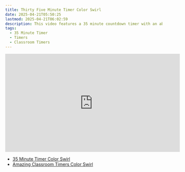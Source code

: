 ```yaml
---
title: Thirty Five Minute Timer Color Swirl
date: 2025-04-21T05:50:25
lastmod: 2025-04-21T06:02:59
description: This video features a 35 minute countdown timer with an abstract rainbow color swirl animated background.
tags:
  - 35 Minute Timer
  - Timers
  - Classroom Timers
---
```


<div class="iframe-16-9-container">
<iframe class="youTubeIframe" width="560" height="315" src="https://www.youtube.com/embed/rMLpGb6kYEM" title="YouTube video player" frameborder="0" allow="accelerometer; autoplay; clipboard-write; encrypted-media; gyroscope; picture-in-picture; web-share" allowfullscreen></iframe>
</div>

- [35 Minute Timer Color Swirl](https://youtu.be/rMLpGb6kYEM)
- [Amazing Classroom Timers Color Swirl](../amazing-classroom-timers-color-swirl.md)
